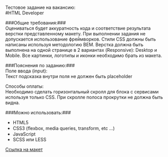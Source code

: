 Тестовое задание на вакансию:  
#HTML Developer  

###Общие требования:###  
Оцениваться будет аккуратность кода и соответствие результата верстки представленному макету. При выполнении задания не допускается использование фреймворков.  Стили CSS должны быть написаны используя методологию BEM. Верстка должна быть выполнена на одной странице в 2 вариантах (Responsive): Desktop и Mobile. Все картинки, логотипы и иконки необходимо брать из макета.  

###Пояснения по заданию:###  
Поле ввода (input):  
Текст подсказка внутри поля не должен быть placeholder  

Способы оплаты:  
Необходимо сделать горизонтальный скролл для блока с сервисами используя только CSS. При скролле полоса прокрутки не должна быть видна.  

###Можно использовать:###  
+ HTML5  
+ CSS3 (ﬂexbox, media queries, transform, etc …)  
+ JavaScript  
+ SCSS или LESS  

[Ссылка на макет](https://www.ﬁgma.com/ﬁle/B4YrCIwZHC5PtAHqyuq9Cc/HTML-DeveloperTest-Task?node-id=0%3A1)
